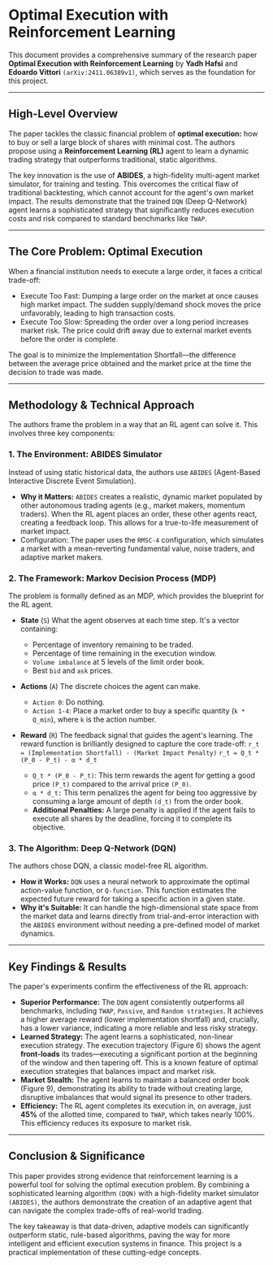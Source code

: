 # Optimal Execution with Reinforcement Learning
This document provides a comprehensive summary of the research paper **Optimal Execution with Reinforcement Learning** by **Yadh Hafsi** and **Edoardo Vittori** `(arXiv:2411.06389v1)`, which serves as the foundation for this project.

---

## High-Level Overview
The paper tackles the classic financial problem of **optimal execution:** how to buy or sell a large block of shares with minimal cost. The authors propose using a **Reinforcement Learning (RL)** agent to learn a dynamic trading strategy that outperforms traditional, static algorithms.

The key innovation is the use of **ABIDES**, a high-fidelity multi-agent market simulator, for training and testing. This overcomes the critical flaw of traditional backtesting, which cannot account for the agent's own market impact. The results demonstrate that the trained `DQN` (Deep Q-Network) agent learns a sophisticated strategy that significantly reduces execution costs and risk compared to standard benchmarks like `TWAP`.

---

## The Core Problem: Optimal Execution
When a financial institution needs to execute a large order, it faces a critical trade-off:

- Execute Too Fast: Dumping a large order on the market at once causes high market impact. The sudden supply/demand shock moves the price unfavorably, leading to high transaction costs.
- Execute Too Slow: Spreading the order over a long period increases market risk. The price could drift away due to external market events before the order is complete.

The goal is to minimize the Implementation Shortfall—the difference between the average price obtained and the market price at the time the decision to trade was made.

---

## Methodology & Technical Approach
The authors frame the problem in a way that an RL agent can solve it. This involves three key components:

### 1. The Environment: ABIDES Simulator

  Instead of using static historical data, the authors use `ABIDES` (Agent-Based Interactive Discrete Event Simulation).
  - **Why it Matters:** `ABIDES` creates a realistic, dynamic market populated by other autonomous trading agents (e.g., market makers, momentum traders). When the RL agent places an order, these other agents react, creating a feedback loop. This allows for a true-to-life measurement of market impact.
  - Configuration: The paper uses the `RMSC-4` configuration, which simulates a market with a mean-reverting fundamental value, noise traders, and adaptive market makers.

### 2. The Framework: Markov Decision Process (MDP)<br>
The problem is formally defined as an MDP, which provides the blueprint for the RL agent.

- **State** (`S`)
  What the agent observes at each time step. It's a vector containing:

    - Percentage of inventory remaining to be traded.
    - Percentage of time remaining in the execution window.
    - `Volume imbalance` at 5 levels of the limit order book.
    - Best `bid` and `ask` prices.

- **Actions** (`A`)
  The discrete choices the agent can make.

    - `Action 0`: Do nothing.
    - `Action 1-4`: Place a market order to buy a specific quantity (`k * Q_min`), where `k` is the action number.

- **Reward** (`R`)
  The feedback signal that guides the agent's learning. The reward function is brilliantly designed to capture the core trade-off:
  `r_t = (Implementation Shortfall) - (Market Impact Penalty)`
  `r_t = Q_t * (P_0 - P_t) - α * d_t`
    - `Q_t * (P_0 - P_t)`: This term rewards the agent for getting a good price `(P_t)` compared to the arrival price `(P_0)`.
    - `α * d_t:` This term penalizes the agent for being too aggressive by consuming a large amount of depth `(d_t)` from the order book.
    - **Additional Penalties:** A large penalty is applied if the agent fails to execute all shares by the deadline, forcing it to complete its objective.

### 3. The Algorithm: Deep Q-Network (DQN)<br>
The authors chose DQN, a classic model-free RL algorithm.

  - **How it Works:** `DQN` uses a neural network to approximate the optimal action-value function, or `Q-function`. This function estimates the expected future reward for taking a specific action in a given state.
  - **Why it's Suitable:** It can handle the high-dimensional state space from the market data and learns directly from trial-and-error interaction with the `ABIDES` environment without needing a pre-defined model of market dynamics.

---

## Key Findings & Results
The paper's experiments confirm the effectiveness of the RL approach:

- **Superior Performance:** The `DQN` agent consistently outperforms all benchmarks, including `TWAP`, `Passive`, and `Random strategies`. It achieves a higher average reward (lower implementation shortfall) and, crucially, has a lower variance, indicating a more reliable and less risky strategy.
- **Learned Strategy:** The agent learns a sophisticated, non-linear execution strategy. The execution trajectory (Figure 6) shows the agent **front-loads** its trades—executing a significant portion at the beginning of the window and then tapering off. This is a known feature of optimal execution strategies that balances impact and market risk.
- **Market Stealth:** The agent learns to maintain a balanced order book (Figure 9), demonstrating its ability to trade without creating large, disruptive imbalances that would signal its presence to other traders.
- **Efficiency:** The RL agent completes its execution in, on average, just **45%** of the allotted time, compared to `TWAP`, which takes nearly 100%. This efficiency reduces its exposure to market risk.

---

## Conclusion & Significance
This paper provides strong evidence that reinforcement learning is a powerful tool for solving the optimal execution problem. By combining a sophisticated learning algorithm `(DQN)` with a high-fidelity market simulator `(ABIDES)`, the authors demonstrate the creation of an adaptive agent that can navigate the complex trade-offs of real-world trading.

The key takeaway is that data-driven, adaptive models can significantly outperform static, rule-based algorithms, paving the way for more intelligent and efficient execution systems in finance. This project is a practical implementation of these cutting-edge concepts.
